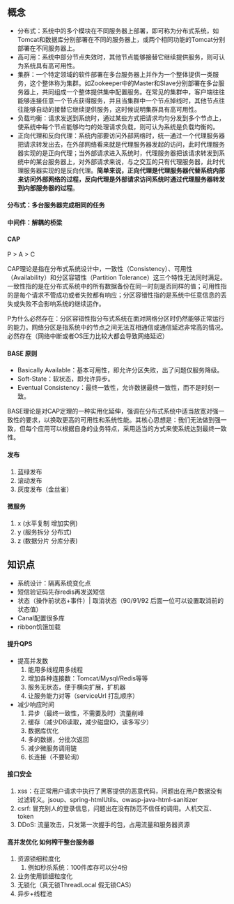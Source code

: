 ## 概念
- 分布式：系统中的多个模块在不同服务器上部署，即可称为分布式系统，如Tomcat和数据库分别部署在不同的服务器上，或两个相同功能的Tomcat分别部署在不同服务器上。
- 高可用：系统中部分节点失效时，其他节点能够接替它继续提供服务，则可认为系统具有高可用性。
- 集群：一个特定领域的软件部署在多台服务器上并作为一个整体提供一类服务，这个整体称为集群。如Zookeeper中的Master和Slave分别部署在多台服务器上，共同组成一个整体提供集中配置服务。在常见的集群中，客户端往往能够连接任意一个节点获得服务，并且当集群中一个节点掉线时，其他节点往往能够自动的接替它继续提供服务，这时候说明集群具有高可用性。
- 负载均衡：请求发送到系统时，通过某些方式把请求均匀分发到多个节点上，使系统中每个节点能够均匀的处理请求负载，则可认为系统是负载均衡的。
- 正向代理和反向代理：系统内部要访问外部网络时，统一通过一个代理服务器把请求转发出去，在外部网络看来就是代理服务器发起的访问，此时代理服务器实现的是正向代理；当外部请求进入系统时，代理服务器把该请求转发到系统中的某台服务器上，对外部请求来说，与之交互的只有代理服务器，此时代理服务器实现的是反向代理。**简单来说，正向代理是代理服务器代替系统内部来访问外部网络的过程，反向代理是外部请求访问系统时通过代理服务器转发到内部服务器的过程**。
#### 分布式：多台服务器完成相同的任务
#### 中间件：解耦的桥梁
#### CAP
P > A > C

CAP理论是指在分布式系统设计中，‌一致性（Consistency）、‌可用性（Availability）和‌分区容错性（Partition Tolerance）这三个特性无法同时满足。一致性指的是在分布式系统中的所有数据备份在同一时刻是否同样的值；可用性指的是每个请求不管成功或者失败都有响应；分区容错性指的是系统中任意信息的丢失或失败不会影响系统的继续运作。

P为什么必然存在：分区容错性指分布式系统在面对网络分区时仍然能够正常运行的能力。网络分区是指系统中的节点之间无法互相通信或通信延迟非常高的情况。 必然存在（网络中断或者OS压力比较大都会导致网络延迟）

#### BASE 原则

- Basically Available：基本可用性，即允许分区失败，出了问题仅服务降级。
- Soft-State：软状态，即允许异步。
- Eventual Consistency：最终一致性，允许数据最终一致性，而不是时刻一致。

BASE理论是对‌CAP定理的一种实用化延伸，强调在分布式系统中适当放宽对强一致性的要求，以换取更高的可用性和系统性能。其核心思想是：我们无法做到强一致，但每个应用可以根据自身的业务特点，采用适当的方式来使系统达到最终一致性。

#### 发布
1. 蓝绿发布
2. 滚动发布
3. 灰度发布（金丝雀）
#### 微服务
1. x (水平复制 增加实例)
2. y (服务拆分 分布式)
3. z (数据分片 分库分表)

## 知识点
- 系统设计：隔离系统变化点
- 短信验证码先存redis再发送短信
- 状态（操作前状态+事件）| 取消状态（90/91/92 后面一位可以设置取消前的状态值）
- Canal配置很多库
- ribbon饥饿加载

#### 提升QPS
- 提高并发数
    1. 能用多线程用多线程
    2. 增加各种连接数：Tomcat/Mysql/Redis等等
    3. 服务无状态，便于横向扩展，扩机器
    4. 让服务能力对等（serviceUrl 打乱顺序）
- 减少响应时间
    1. 异步（最终一致性，不需要及时）流量削峰
    2. 缓存（减少DB读取，减少磁盘IO，读多写少）
    3. 数据库优化
    4. 多的数据，分批次返回
    5. 减少微服务调用链
    6. 长连接（不要轮询）
#### 接口安全
1. xss：在正常用户请求中执行了黑客提供的恶意代码，问题出在用户数据没有过滤转义。jsoup、spring-htmlUtils、owasp-java-html-sanitizer
2. csrf: 冒充别人的登录信息，问题出在没有防范不信任的调用。人机交互、token
3. DDoS: 流量攻击，只发第一次握手的包，占用流量和服务器资源
#### 高并发优化 如何榨干整台服务器
1. 资源锁细粒度化
    1. 例如秒杀系统：100件库存可以分4份
2. 业务使用锁细粒度化
3. 无锁化（真无锁ThreadLocal 假无锁CAS）
4. 异步+线程池
